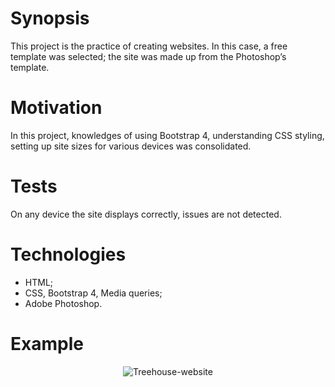 # Synopsis
This project is the practice of creating websites. In this case, a free template was selected; the site was made up from the Photoshop’s template.

# Motivation
In this project, knowledges of using Bootstrap 4, understanding CSS styling, setting up site sizes for various devices was consolidated.

# Tests
On any device the site displays correctly, issues are not detected.

# Technologies
* HTML;
* CSS, Bootstrap 4, Media queries;
* Adobe Photoshop.

# Example

<div style='text-align:center'>
  <img src='http://ilyafedoseev.ru/img/First-look.png' alt='Treehouse-website'>
</div>
